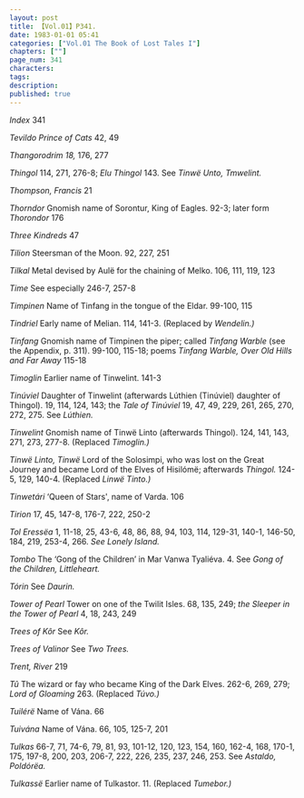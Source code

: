 ```yaml
---
layout: post
title: 【Vol.01】P341.
date: 1983-01-01 05:41
categories: ["Vol.01 The Book of Lost Tales I"]
chapters: [""]
page_num: 341
characters: 
tags: 
description: 
published: true
---
```


<p style="text-indent: 0;">
<I>Index </I>341
</p>

<I>Tevildo Prince of Cats   </I>42, 49

<I>Thangorodrim    18, </I>176, 277

<I>Thingol    </I>114, 271, 276-8; <I>Elu Thingol </I>143. See <I>Tinwë Unto, Tmwelint.</I>

<I>Thompson, Francis   </I>21

<I>Thorndor   </I>Gnomish name of Sorontur, King of Eagles. 92-3; later form <I>Thorondor </I>176

<I>Three Kindreds   </I>47

<I>Tilion   </I>Steersman of the Moon. 92, 227, 251

<I>Tilkal   </I>Metal devised by Aulë for the chaining of Melko. 106, 111, 119, 123

<I>Time   </I>See especially 246-7, 257-8

<I>Timpinen   </I>Name of Tinfang in the tongue of the Eldar. 99-100, 115

<I>Tindriel   </I>Early name of Melian. 114, 141-3. (Replaced by <I>Wendelin.)</I>

<I>Tinfang    </I>Gnomish name of Timpinen the piper; called <I>Tinfang Warble </I>(see the Appendix, p. 311). 99-100, 115-18; poems <I>Tinfang Warble, Over Old Hills and Far Away </I>115-18

<I>Timoglin   </I>Earlier name of Tinwelint. 141-3

<I>Tinúviel </I>Daughter of Tinwelint (afterwards Lúthien (Tinúviel) daughter of Thingol). 19, 114, 124, 143; the <I>Tale of Tinúviel </I>19, 47, 49, 229, 261, 265, 270, 272, 275. See <I>Lúthien.</I>

<I>Tinwelint   </I>Gnomish name of Tinwë Linto (afterwards Thingol). 124, 141, 143, 271, 273, 277-8. (Replaced <I>Timoglin.)</I>

<I>Tinwë Linto, Tinwë </I>Lord of the Solosimpi, who was lost on the Great Journey and became Lord of the Elves of Hisilómë; afterwards <I>Thingol. </I>124-5, 129, 140-4. (Replaced <I>Linwë Tinto.)</I>

<I>Tinwetári  </I>‘Queen of Stars', name of Varda. 106

<I>Tirion   </I>17, 45, 147-8, 176-7, 222, 250-2

<I>Tol Eressëa </I>1, 11-18, 25, 43-6, 48, 86, 88, 94, 103, 114, 129-31, 140-1, 146-50, 184, 219, 253-4, 266. <I>See Lonely Island.</I>

<I>Tombo   </I>The ‘Gong of the Children’ in Mar Vanwa Tyaliéva. 4. See <I>Gong of the Children, Littleheart.</I>

<I>Tórin  </I>See <I>Daurin.</I>

<I>Tower of Pearl </I>Tower on one of the Twilit Isles. 68, 135, 249; <I>the Sleeper in the Tower of Pearl </I>4, 18, 243, 249

<I>Trees of Kôr </I>See <I>Kôr.</I>

<I>Trees of Valinor   </I>See <I>Two Trees.</I>

<I>Trent, River   </I>219

<I>Tû   </I>The wizard or fay who became King of the Dark Elves. 262-6, 269, 279; <I>Lord of Gloaming </I>263. (Replaced <I>Túvo.)</I>

<I>Tuilérë  </I>Name of Vána. 66

<I>Tuivána </I>Name of Vána. 66, 105, 125-7, 201

<I>Tulkas   </I>66-7, 71, 74-6, 79, 81, 93, 101-12, 120, 123, 154, 160, 162-4, 168, 170-1, 175, 197-8, 200, 203, 206-7, 222, 226, 235, 237, 246, 253. See <I>Astaldo, Poldórëa.</I>

<I>Tulkassë </I>Earlier name of Tulkastor. 11. (Replaced <I>Tumebor.)</I>

